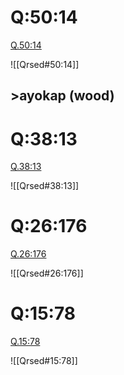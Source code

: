 
# Q:50:14

[Q.50:14](https://quran.com/50:14/tafsirs/ar-tafsir-al-tabari)

![[Qrsed#50:14]]

## >ayokap (wood)

# Q:38:13

[Q.38:13](https://quran.com/38:13/tafsirs/ar-tafsir-al-tabari)

![[Qrsed#38:13]]

# Q:26:176

[Q.26:176](https://quran.com/26:176/tafsirs/ar-tafsir-al-tabari)

![[Qrsed#26:176]]

# Q:15:78

[Q.15:78](https://quran.com/15:78/tafsirs/ar-tafsir-al-tabari)

![[Qrsed#15:78]]
